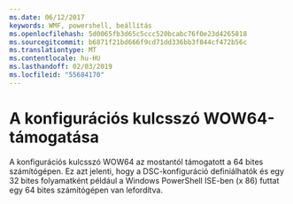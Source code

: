 ```yaml
---
ms.date: 06/12/2017
keywords: WMF, powershell, beállítás
ms.openlocfilehash: 5d0065fb3d65c5ccc520bcabc76f0e23d4265818
ms.sourcegitcommit: b6871f21bd666f9cd71dd336bb3f844cf472b56c
ms.translationtype: MT
ms.contentlocale: hu-HU
ms.lasthandoff: 02/03/2019
ms.locfileid: "55684170"
---
```

# <a name="wow64-support-for-configuration-keyword"></a>A konfigurációs kulcsszó WOW64-támogatása

A konfigurációs kulcsszó WOW64 az mostantól támogatott a 64 bites számítógépen. Ez azt jelenti, hogy a DSC-konfiguráció definiálhatók és egy 32 bites folyamatként például a Windows PowerShell ISE-ben (x 86) futtat egy 64 bites számítógépen van lefordítva.
